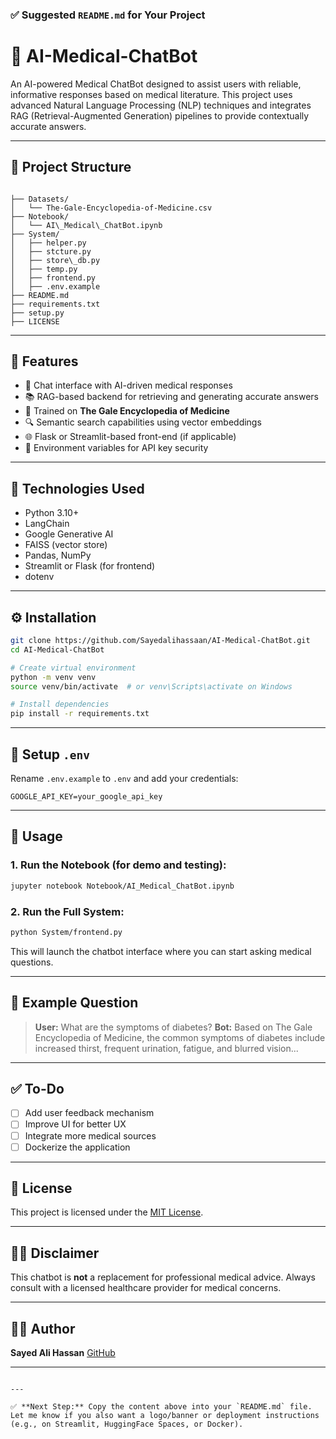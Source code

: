 ### ✅ Suggested `README.md` for Your Project

# 🤖 AI-Medical-ChatBot

An AI-powered Medical ChatBot designed to assist users with reliable, informative responses based on medical literature. This project uses advanced Natural Language Processing (NLP) techniques and integrates RAG (Retrieval-Augmented Generation) pipelines to provide contextually accurate answers.

---

## 📁 Project Structure

```

├── Datasets/
│   └── The-Gale-Encyclopedia-of-Medicine.csv
├── Notebook/
│   └── AI\_Medical\_ChatBot.ipynb
├── System/
│   ├── helper.py
│   ├── stcture.py
│   ├── store\_db.py
│   ├── temp.py
│   ├── frontend.py
│   ├── .env.example
├── README.md
├── requirements.txt
├── setup.py
├── LICENSE

````

---

## 🚀 Features

- 💬 Chat interface with AI-driven medical responses
- 📚 RAG-based backend for retrieving and generating accurate answers
- 📖 Trained on **The Gale Encyclopedia of Medicine**
- 🔍 Semantic search capabilities using vector embeddings
- 🌐 Flask or Streamlit-based front-end (if applicable)
- 🔐 Environment variables for API key security

---

## 🧠 Technologies Used

- Python 3.10+
- LangChain
- Google Generative AI
- FAISS (vector store)
- Pandas, NumPy
- Streamlit or Flask (for frontend)
- dotenv

---

## ⚙️ Installation

```bash
git clone https://github.com/Sayedalihassaan/AI-Medical-ChatBot.git
cd AI-Medical-ChatBot

# Create virtual environment
python -m venv venv
source venv/bin/activate  # or venv\Scripts\activate on Windows

# Install dependencies
pip install -r requirements.txt
````

---

## 🔑 Setup `.env`

Rename `.env.example` to `.env` and add your credentials:

```
GOOGLE_API_KEY=your_google_api_key
```

---

## 🧪 Usage

### 1. Run the Notebook (for demo and testing):

```bash
jupyter notebook Notebook/AI_Medical_ChatBot.ipynb
```

### 2. Run the Full System:

```bash
python System/frontend.py
```

This will launch the chatbot interface where you can start asking medical questions.

---

## 📝 Example Question

> **User:** What are the symptoms of diabetes?
> **Bot:** Based on The Gale Encyclopedia of Medicine, the common symptoms of diabetes include increased thirst, frequent urination, fatigue, and blurred vision...

---

## ✅ To-Do

* [ ] Add user feedback mechanism
* [ ] Improve UI for better UX
* [ ] Integrate more medical sources
* [ ] Dockerize the application

---

## 📄 License

This project is licensed under the [MIT License](LICENSE).

---

## 👨‍⚕️ Disclaimer

This chatbot is **not** a replacement for professional medical advice. Always consult with a licensed healthcare provider for medical concerns.

---

## 🙋‍♂️ Author

**Sayed Ali Hassan**
[GitHub](https://github.com/Sayedalihassaan)

---

```

---

✅ **Next Step:** Copy the content above into your `README.md` file. Let me know if you also want a logo/banner or deployment instructions (e.g., on Streamlit, HuggingFace Spaces, or Docker).
```
